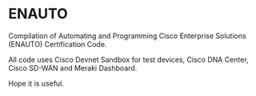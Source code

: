 # ENAUTO

Compilation of Automating and Programming Cisco Enterprise Solutions (ENAUTO) Certification Code.

All code uses Cisco Devnet Sandbox for test devices, Cisco DNA Center, Cisco SD-WAN and Meraki Dashboard.

Hope it is useful.
